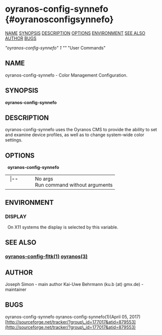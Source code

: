 # oyranos\-config\-synnefo  {#oyranosconfigsynnefo}
[NAME](#name) [SYNOPSIS](#synopsis) [DESCRIPTION](#description) [OPTIONS](#options) [ENVIRONMENT](#environment) [SEE ALSO](#seealso) [AUTHOR](#author) [BUGS](#bugs) 

*"oyranos\-config\-synnefo"* *1* *""* "User Commands"
## NAME <a name="name"></a>
oyranos\-config\-synnefo  \- Color Management Configuration.
## SYNOPSIS <a name="synopsis"></a>
**oyranos\-config\-synnefo**
## DESCRIPTION <a name="description"></a>
oyranos\-config\-synnefo uses the Oyranos CMS to provide the ability to set and examine device profiles, as well as to change system\-wide color settings.
## OPTIONS <a name="options"></a>
&nbsp;&nbsp;**oyranos\-config\-synnefo**

<table style='width:100%'>
 <tr><td style='padding\-left:1em;padding-right:1em;vertical-align:top;width:25%'>|<strong>--</strong></td> <td>No args<br />Run command without arguments</td> </tr>
</table>

## ENVIRONMENT <a name="environment"></a>
### DISPLAY
&nbsp;&nbsp;On X11 systems the display is selected by this variable.
## SEE ALSO <a name="seealso"></a>
###  [oyranos-config\-fltk](oyranosconfigfltk.html)<a href="oyranosconfigfltk.md">(1)</a>  [oyranos](oyranos.html)<a href="oyranos.md">(3)</a>
## AUTHOR <a name="author"></a>
Joseph Simon \- main author Kai\-Uwe Behrmann (ku.b (at) gmx.de) \- maintainer 
## BUGS <a name="bugs"></a>
oyranos\-config\-synnefo                                oyranos\-config\-synnefo(1)(April 05, 2017) [http://sourceforge.net/tracker/?group\_id=177017&atid=879553](http://sourceforge.net/tracker/?group\_id=177017&atid=879553)

